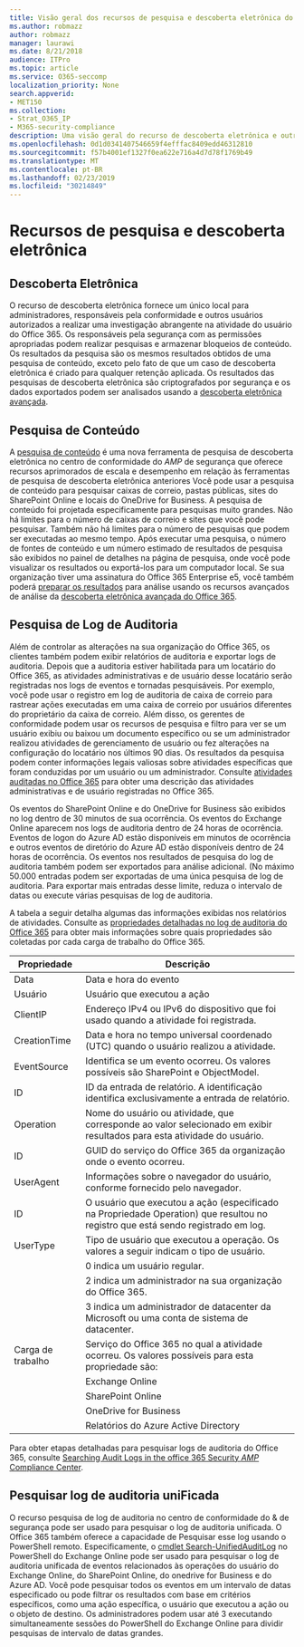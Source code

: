 ```yaml
---
title: Visão geral dos recursos de pesquisa e descoberta eletrônica do Office 365
ms.author: robmazz
author: robmazz
manager: laurawi
ms.date: 8/21/2018
audience: ITPro
ms.topic: article
ms.service: O365-seccomp
localization_priority: None
search.appverid:
- MET150
ms.collection:
- Strat_O365_IP
- M365-security-compliance
description: Uma visão geral do recurso de descoberta eletrônica e outros recursos de pesquisa no Office 365 para o uso de auditoria e transparência.
ms.openlocfilehash: 0d1d0341407546659f4efffac8409edd46312810
ms.sourcegitcommit: f57b4001ef1327f0ea622e716a4d7d78f1769b49
ms.translationtype: MT
ms.contentlocale: pt-BR
ms.lasthandoff: 02/23/2019
ms.locfileid: "30214849"
---
```

# <a name="ediscovery-and-search-features"></a>Recursos de pesquisa e descoberta eletrônica 

## <a name="ediscovery"></a>Descoberta Eletrônica
O recurso de descoberta eletrônica fornece um único local para administradores, responsáveis pela conformidade e outros usuários autorizados a realizar uma investigação abrangente na atividade do usuário do Office 365. Os responsáveis pela segurança com as permissões apropriadas podem realizar pesquisas e armazenar bloqueios de conteúdo. Os resultados da pesquisa são os mesmos resultados obtidos de uma pesquisa de conteúdo, exceto pelo fato de que um caso de descoberta eletrônica é criado para qualquer retenção aplicada. Os resultados das pesquisas de descoberta eletrônica são criptografados por segurança e os dados exportados podem ser analisados usando a [descoberta eletrônica avançada](https://support.office.com/article/office-365-advanced-ediscovery-fd53438a-a760-45f6-9df4-861b50161ae4).

## <a name="content-search"></a>Pesquisa de Conteúdo
A [pesquisa de conteúdo](https://support.office.com/article/Run-a-Content-Search-in-the-Office-365-Security-Compliance-Center-61852fd9-fe8a-4880-a339-cb19ed3bff4a) é uma nova ferramenta de pesquisa de descoberta eletrônica no centro de conformidade do _AMP_ de segurança que oferece recursos aprimorados de escala e desempenho em relação às ferramentas de pesquisa de descoberta eletrônica anteriores Você pode usar a pesquisa de conteúdo para pesquisar caixas de correio, pastas públicas, sites do SharePoint Online e locais do OneDrive for Business. A pesquisa de conteúdo foi projetada especificamente para pesquisas muito grandes. Não há limites para o número de caixas de correio e sites que você pode pesquisar. Também não há limites para o número de pesquisas que podem ser executadas ao mesmo tempo. Após executar uma pesquisa, o número de fontes de conteúdo e um número estimado de resultados de pesquisa são exibidos no painel de detalhes na página de pesquisa, onde você pode visualizar os resultados ou exportá-los para um computador local. Se sua organização tiver uma assinatura do Office 365 Enterprise e5, você também poderá [preparar os resultados](https://support.office.com/article/Run-a-Content-Search-in-the-Office-365-Security-Compliance-Center-61852fd9-fe8a-4880-a339-cb19ed3bff4a#prepare) para análise usando os recursos avançados de análise da [descoberta eletrônica avançada do Office 365](http://go.microsoft.com/fwlink/p/?LinkID=620116).

## <a name="audit-log-search"></a>Pesquisa de Log de Auditoria
Além de controlar as alterações na sua organização do Office 365, os clientes também podem exibir relatórios de auditoria e exportar logs de auditoria. Depois que a auditoria estiver habilitada para um locatário do Office 365, as atividades administrativas e de usuário desse locatário serão registradas nos logs de eventos e tornadas pesquisáveis. Por exemplo, você pode usar o registro em log de auditoria de caixa de correio para rastrear ações executadas em uma caixa de correio por usuários diferentes do proprietário da caixa de correio. Além disso, os gerentes de conformidade podem usar os recursos de pesquisa e filtro para ver se um usuário exibiu ou baixou um documento específico ou se um administrador realizou atividades de gerenciamento de usuário ou fez alterações na configuração do locatário nos últimos 90 dias. Os resultados da pesquisa podem conter informações legais valiosas sobre atividades específicas que foram conduzidas por um usuário ou um administrador. Consulte [atividades auditadas no Office 365](https://support.office.com/article/Search-the-audit-log-in-the-Office-365-Security-Compliance-Center-0d4d0f35-390b-4518-800e-0c7ec95e946c#auditlogevents) para obter uma descrição das atividades administrativas e de usuário registradas no Office 365.

Os eventos do SharePoint Online e do OneDrive for Business são exibidos no log dentro de 30 minutos de sua ocorrência. Os eventos do Exchange Online aparecem nos logs de auditoria dentro de 24 horas de ocorrência. Eventos de logon do Azure AD estão disponíveis em minutos de ocorrência e outros eventos de diretório do Azure AD estão disponíveis dentro de 24 horas de ocorrência. Os eventos nos resultados de pesquisa do log de auditoria também podem ser exportados para análise adicional. (No máximo 50.000 entradas podem ser exportadas de uma única pesquisa de log de auditoria. Para exportar mais entradas desse limite, reduza o intervalo de datas ou execute várias pesquisas de log de auditoria.

A tabela a seguir detalha algumas das informações exibidas nos relatórios de atividades. Consulte as [propriedades detalhadas no log de auditoria do Office 365](https://support.office.com/article/detailed-properties-in-the-office-365-audit-log-ce004100-9e7f-443e-942b-9b04098fcfc3
) para obter mais informações sobre quais propriedades são coletadas por cada carga de trabalho do Office 365.

| Propriedade | Descrição |
|----------------|----------------------------------------------------------------------------------------------------------------------|
| Data | Data e hora do evento |
| Usuário | Usuário que executou a ação |
| ClientIP | Endereço IPv4 ou IPv6 do dispositivo que foi usado quando a atividade foi registrada. |
| CreationTime | Data e hora no tempo universal coordenado (UTC) quando o usuário realizou a atividade. |
| EventSource | Identifica se um evento ocorreu. Os valores possíveis são SharePoint e ObjectModel. |
| ID | ID da entrada de relatório. A identificação identifica exclusivamente a entrada de relatório. |
| Operation | Nome do usuário ou atividade, que corresponde ao valor selecionado em exibir resultados para esta atividade do usuário. |
| ID | GUID do serviço do Office 365 da organização onde o evento ocorreu. |
| UserAgent | Informações sobre o navegador do usuário, conforme fornecido pelo navegador. |
| ID | O usuário que executou a ação (especificado na Propriedade Operation) que resultou no registro que está sendo registrado em log. |
| UserType | Tipo de usuário que executou a operação. Os valores a seguir indicam o tipo de usuário. |
|  | 0 indica um usuário regular. |
|  | 2 indica um administrador na sua organização do Office 365. |
|  | 3 indica um administrador de datacenter da Microsoft ou uma conta de sistema de datacenter. |
| Carga de trabalho | Serviço do Office 365 no qual a atividade ocorreu. Os valores possíveis para esta propriedade são: |
|  | Exchange Online |
|  | SharePoint Online |
|  | OneDrive for Business |
|  | Relatórios do Azure Active Directory |


Para obter etapas detalhadas para pesquisar logs de auditoria do Office 365, consulte [Searching Audit Logs in the office 365 Security _AMP_ Compliance Center](https://support.office.com/article/Search-the-audit-log-in-the-Office-365-Security-Compliance-Center-0d4d0f35-390b-4518-800e-0c7ec95e946c).

## <a name="search-unified-audit-log"></a>Pesquisar log de auditoria uniFicada
O recurso pesquisa de log de auditoria no centro de conformidade do & de segurança pode ser usado para pesquisar o log de auditoria unificada. O Office 365 também oferece a capacidade de Pesquisar esse log usando o PowerShell remoto. Especificamente, o [cmdlet Search-UnifiedAuditLog](https://docs.microsoft.com/powershell/module/exchange/policy-and-compliance-audit/Search-UnifiedAuditLog?view=exchange-ps) no PowerShell do Exchange Online pode ser usado para pesquisar o log de auditoria unificada de eventos relacionados às operações do usuário do Exchange Online, do SharePoint Online, do onedrive for Business e do Azure AD. Você pode pesquisar todos os eventos em um intervalo de datas especificado ou pode filtrar os resultados com base em critérios específicos, como uma ação específica, o usuário que executou a ação ou o objeto de destino. Os administradores podem usar até 3 executando simultaneamente sessões do PowerShell do Exchange Online para dividir pesquisas de intervalo de datas grandes.
